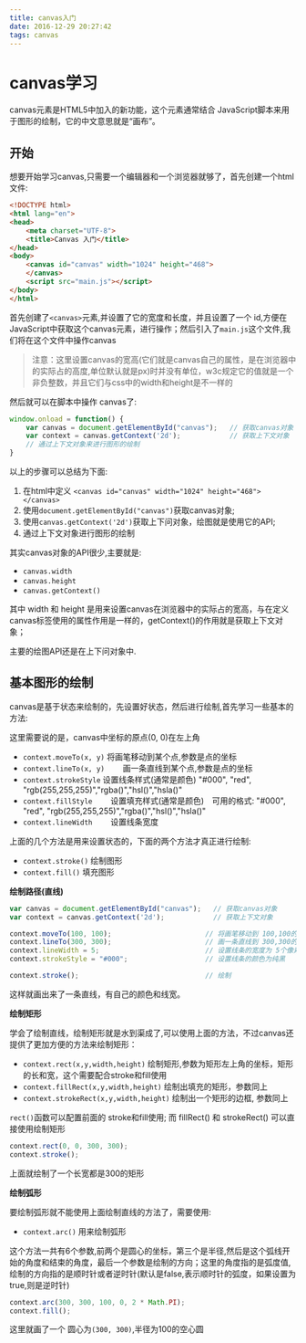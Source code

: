 ```yaml
---
title: canvas入门
date: 2016-12-29 20:27:42
tags: canvas
---
```


# canvas学习

canvas元素是HTML5中加入的新功能，这个元素通常结合 JavaScript脚本来用于图形的绘制，它的中文意思就是“画布”。

## 开始

想要开始学习canvas,只需要一个编辑器和一个浏览器就够了，首先创建一个html文件:

```html
<!DOCTYPE html>
<html lang="en">
<head>
    <meta charset="UTF-8">
    <title>Canvas 入门</title>
</head>
<body>
    <canvas id="canvas" width="1024" height="468">
    </canvas>
    <script src="main.js"></script>
</body>
</html>
```

首先创建了`<canvas>`元素,并设置了它的宽度和长度，并且设置了一个 id,方便在JavaScript中获取这个canvas元素，进行操作；然后引入了`main.js`这个文件,我们将在这个文件中操作canvas

> 注意：这里设置canvas的宽高(它们就是canvas自己的属性，是在浏览器中的实际占的高度,单位默认就是px)时并没有单位，w3c规定它的值就是一个非负整数，并且它们与css中的width和height是不一样的

然后就可以在脚本中操作 canvas了:

```javascript
window.onload = function() {
    var canvas = document.getElementById("canvas");   // 获取canvas对象
    var context = canvas.getContext('2d');            // 获取上下文对象
    // 通过上下文对象来进行图形的绘制
}
```


以上的步骤可以总结为下面:

1. 在html中定义 `<canvas id="canvas" width="1024" height="468"></canvas>`
2. 使用`document.getElementById("canvas")`获取canvas对象;
3. 使用`canvas.getContext('2d')`获取上下问对象，绘图就是使用它的API;
4. 通过上下文对象进行图形的绘制

其实canvas对象的API很少,主要就是:

- `canvas.width`    
- `canvas.height`
- `canvas.getContext()`

其中 width 和 height 是用来设置canvas在浏览器中的实际占的宽高，与在定义canvas标签使用的属性作用是一样的，getContext()的作用就是获取上下文对象；

主要的绘图API还是在上下问对象中.


## 基本图形的绘制

canvas是基于状态来绘制的，先设置好状态，然后进行绘制,首先学习一些基本的方法:

这里需要说的是，canvas中坐标的原点(0, 0)在左上角

- `context.moveTo(x, y)`         将画笔移动到某个点,参数是点的坐标
- `context.lineTo(x, y)`　　      画一条直线到某个点,参数是点的坐标
- `context.strokeStyle`          设置线条样式(通常是颜色) "#000", "red", "rgb(255,255,255)","rgba()","hsl()","hsla()"
- `context.fillStyle`　　         设置填充样式(通常是颜色)　可用的格式: "#000", "red", "rgb(255,255,255)","rgba()","hsl()","hsla()"
- `context.lineWidth`　　         设置线条宽度

上面的几个方法是用来设置状态的，下面的两个方法才真正进行绘制:

- `context.stroke()`              绘制图形
- `context.fill()`                填充图形


**绘制路径(直线)**


```javascript
var canvas = document.getElementById("canvas");   // 获取canvas对象
var context = canvas.getContext('2d');            // 获取上下文对象

context.moveTo(100, 100);                       // 将画笔移动到 100,100的位置
context.lineTo(300, 300);                       // 画一条直线到 300,300的位置
context.lineWidth = 5;                          // 设置线条的宽度为 5个像素
context.strokeStyle = "#000";                   // 设置线条的颜色为纯黑

context.stroke();                               // 绘制               
```

这样就画出来了一条直线，有自己的颜色和线宽。

**绘制矩形**

学会了绘制直线，绘制矩形就是水到渠成了,可以使用上面的方法，不过canvas还提供了更加方便的方法来绘制矩形：

- `context.rect(x,y,width,height)`         绘制矩形,参数为矩形左上角的坐标，矩形的长和宽，这个需要配合stroke和fill使用
- `context.fillRect(x,y,width,height)`    绘制出填充的矩形，参数同上
- `context.strokeRect(x,y,width,height)`   绘制出一个矩形的边框, 参数同上

`rect()`函数可以配置前面的 stroke和fill使用; 而 fillRect() 和 strokeRect() 可以直接使用绘制矩形


```javascript
context.rect(0, 0, 300, 300);
context.stroke();
```

上面就绘制了一个长宽都是300的矩形

**绘制弧形**

要绘制弧形就不能使用上面绘制直线的方法了，需要使用:

- `context.arc()`  用来绘制弧形

这个方法一共有6个参数,前两个是圆心的坐标，第三个是半径,然后是这个弧线开始的角度和结束的角度，最后一个参数是绘制的方向；这里的角度指的是弧度值, 绘制的方向指的是顺时针或者逆时针(默认是false,表示顺时针的弧度，如果设置为true,则是逆时针)

```javascript
context.arc(300, 300, 100, 0, 2 * Math.PI);
context.fill();
```

这里就画了一个 圆心为`(300, 300)`,半径为100的空心圆
